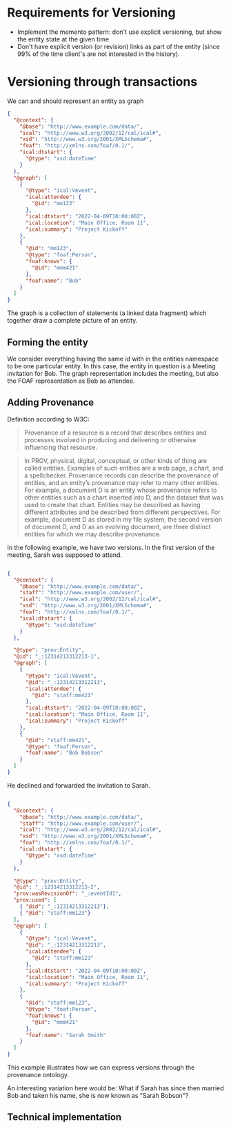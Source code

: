# Requirements for Versioning

* Implement the memento pattern: don't use explicit versioning, but show the entity state at the given time
* Don't have explicit version (or revision) links as part of the entity (since 99% of the time client's are not
  interested in the history).

# Versioning through transactions

We can and should represent an entity as graph

````json
{
  "@context": {
    "@base": "http://www.example.com/data/",
    "ical": "http://www.w3.org/2002/12/cal/ical#",
    "xsd": "http://www.w3.org/2001/XMLSchema#",
    "foaf": "http://xmlns.com/foaf/0.1/",
    "ical:dtstart": {
      "@type": "xsd:dateTime"
    }
  },
  "@graph": [
    {
      "@type": "ical:Vevent",
      "ical:attendee": {
        "@id": "mm123"
      },
      "ical:dtstart": "2022-04-09T10:00:00Z",
      "ical:location": "Main Office, Room 11",
      "ical:summary": "Project Kickoff"
    },
    {
      "@id": "mm123",
      "@type": "foaf:Person",
      "foaf:knows": {
        "@id": "mmm421"
      },
      "foaf:name": "Bob"
    }
  ]
}
````

The graph is a collection of statements (a linked data fragment) which together draw a complete picture of an entity.

## Forming the entity

We consider everything having the same id with in the entities namespace to be one particular entity. In this case, the
entity in question
is a Meeting invitation for Bob. The graph representation includes the meeting, but also the FOAF representation as Bob
as attendee.

## Adding Provenance

Definition according to W3C:

> Provenance of a resource is a record that describes entities and processes involved in producing and delivering or
> otherwise influencing that resource.

> In PROV, physical, digital, conceptual, or other kinds of thing are called entities. Examples of such entities are a
> web page, a chart, and a spellchecker. Provenance records can describe the provenance of entities, and an entity’s
> provenance may refer to many other entities. For example, a document D is an entity whose provenance refers to other
> entities such as a chart inserted into D, and the dataset that was used to create that chart. Entities may be described
> as having different attributes and be described from different perspectives. For example, document D as stored in my
> file system, the second version of document D, and D as an evolving document, are three distinct entities for which we
> may describe provenance.

In the following example, we have two versions. In the first version of the meeting, Sarah was supposed to attend.

````json

{
  "@context": {
    "@base": "http://www.example.com/data/",
    "staff": "http://www.example.com/user/",
    "ical": "http://www.w3.org/2002/12/cal/ical#",
    "xsd": "http://www.w3.org/2001/XMLSchema#",
    "foaf": "http://xmlns.com/foaf/0.1/",
    "ical:dtstart": {
      "@type": "xsd:dateTime"
    }
  },

  "@type": "prov:Entity",
  "@id": "_:12314213312213-1",
  "@graph": [
    {
      "@type": "ical:Vevent",
      "@id": "_:12314213312213",
      "ical:attendee": {
        "@id": "staff:mm421"
      },
      "ical:dtstart": "2022-04-09T10:00:00Z",
      "ical:location": "Main Office, Room 11",
      "ical:summary": "Project Kickoff"
    },
    {
      "@id": "staff:mm421",
      "@type": "foaf:Person",
      "foaf:name": "Bob Bobson"
    }
  ]
}

````

He declined and forwarded the invitation to Sarah.

````json

{
  "@context": {
    "@base": "http://www.example.com/data/",
    "staff": "http://www.example.com/user/",
    "ical": "http://www.w3.org/2002/12/cal/ical#",
    "xsd": "http://www.w3.org/2001/XMLSchema#",
    "foaf": "http://xmlns.com/foaf/0.1/",
    "ical:dtstart": {
      "@type": "xsd:dateTime"
    }
  },

  "@type": "prov:Entity",
  "@id": "_:12314213312213-2",
  "prov:wasRevisionOf": "_:eventId1",
  "prov:used": [
    { "@id": "_:12314213312213"}, 
    { "@id": "staff:mm123"}
  ],
  "@graph": [
    {
      "@type": "ical:Vevent",
      "@id": "_:12314213312213",
      "ical:attendee": {
        "@id": "staff:mm123"
      },
      "ical:dtstart": "2022-04-09T10:00:00Z",
      "ical:location": "Main Office, Room 11",
      "ical:summary": "Project Kickoff"
    },
    {
      "@id": "staff:mm123",
      "@type": "foaf:Person",
      "foaf:knows": {
        "@id": "mmm421"
      },
      "foaf:name": "Sarah Smith"
    }
  ]
}

````

This example illustrates how we can express versions through the provenance ontology.

An interesting variation here would be: What if Sarah has since then married Bob and taken his name, she is now known
as "Sarah Bobson"?

## Technical implementation


